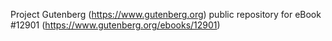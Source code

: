 Project Gutenberg (https://www.gutenberg.org) public repository for eBook #12901 (https://www.gutenberg.org/ebooks/12901)
